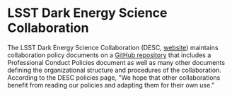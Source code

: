 # LSST Dark Energy Science Collaboration

The LSST Dark Energy Science Collaboration (DESC, [website](https://lsstdesc.org/)) maintains collaboration policy documents on a [GitHub repository](https://github.com/LSSTDESC/Policies) that includes a Professional Conduct Policies document as well as many other documents defining the organizational structure and procedures of the collaboration. According to the DESC policies page, "We hope that other collaborations benefit from reading our policies and adapting them for their own use."  
